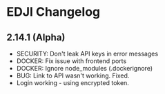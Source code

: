 # EDJI Changelog

## 2.14.1 (Alpha)
- SECURITY: Don't leak API keys in error messages
- DOCKER: Fix issue with frontend ports
- DOCKER: Ignore node_modules (.dockerignore)
- BUG: Link to API wasn't working. Fixed.
- Login working - using encrypted token.